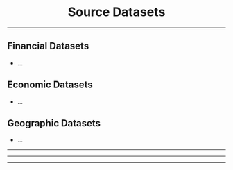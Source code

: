 # <center> Source Datasets </center>
---

## Financial Datasets
- ...

## Economic Datasets
- ...

## Geographic Datasets
- ...

---
---
---